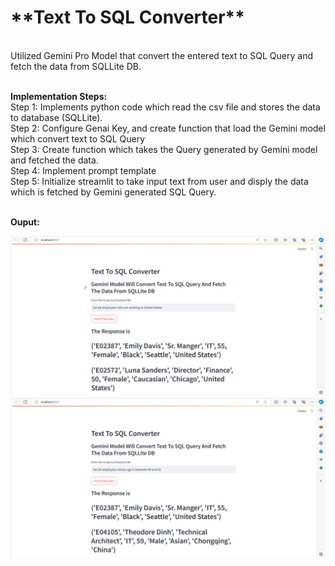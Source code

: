 <h1>**Text To SQL Converter**</h1><br />
Utilized Gemini Pro Model that convert the entered text to SQL Query and fetch the data from SQLLite DB.<br /><br />

**Implementation Steps:**<br />
Step 1: Implements python code which read the csv file and stores the data to database (SQLLite).<br />
Step 2: Configure Genai Key, and create function that load the Gemini model which convert text to SQL Query<br />
Step 3: Create function which takes the Query generated by Gemini model and fetched the data.<br />
Step 4: Implement prompt template<br />
Step 5: Initialize streamlit to take input text from user and disply the data which is fetched by Gemini generated SQL Query.<br /><br />

**Ouput:**<br />

![Alt text](https://github.com/pneel27/SQLGen/blob/main/Screenshot%20(159).png?raw=true "SampleOutput1") <br />
![Alt text](https://github.com/pneel27/SQLGen/blob/main/Screenshot%20(160).png?raw=true "SampleOutput2")
